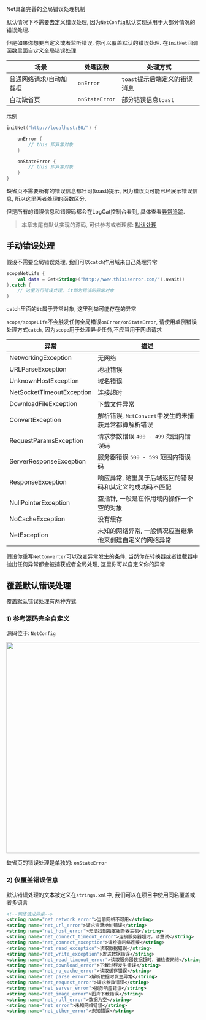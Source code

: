 Net具备完善的全局错误处理机制 <br>

默认情况下不需要去定义错误处理, 因为`NetConfig`默认实现适用于大部分情况的错误处理.

但是如果你想要自定义或者监听错误, 你可以覆盖默认的错误处理.  在`initNet`回调函数里面自定义全局错误处理

|场景|处理函数|处理方式|
|-|-|-|
|普通网络请求/自动加载框|`onError`|`toast`提示后端定义的错误消息|
|自动缺省页|`onStateError`|部分错误信息`toast`|

示例

```kotlin
initNet("http://localhost:80/") {

    onError {
        // this 即异常对象
    }

    onStateError {
        // this 即异常对象
    }
}
```

缺省页不需要所有的错误信息都吐司(toast)提示, 因为错误页可能已经展示错误信息, 所以这里两者处理的函数区分.

但是所有的错误信息和错误码都会在LogCat控制台看到, 具体查看[异常追踪](exception-track.md).

> 本章末尾有默认实现的源码, 可供参考或者理解: [默认处理](#_2)


## 手动错误处理

假设不需要全局错误处理, 我们可以`catch`作用域来自己处理异常

```kotlin
scopeNetLife {
    val data = Get<String>("http://www.thisiserror.com/").await()
}.catch {
    // 这里进行错误处理, it即为错误的异常对象
}
```

catch里面的`it`属于异常对象, 这里列举可能存在的异常

`scope/scopeLife`不会触发任何全局错误`onError/onStateError`, 请使用单例错误处理方式`catch`, 因为`scope`用于处理异步任务,不应当用于网络请求



| 异常 | 描述 |
|-|-|
| NetworkingException | 无网络 |
| URLParseException | 地址错误 |
| UnknownHostException | 域名错误 |
| NetSocketTimeoutException | 连接超时 |
| DownloadFileException | 下载文件异常 |
| ConvertException | 解析错误, `NetConvert`中发生的未捕获异常都算解析错误 |
| RequestParamsException | 请求参数错误 `400 - 499` 范围内错误码 |
| ServerResponseException | 服务器错误 `500 - 599` 范围内错误码 |
| ResponseException | 响应异常, 这里属于后端返回的错误码和其定义的成功码不匹配 |
| NullPointerException | 空指针, 一般是在作用域内操作一个空的对象 |
| NoCacheException | 没有缓存 |
| NetException | 未知的网络异常, 一般情况应当继承他来创建自定义的网络异常 |

假设你重写`NetConverter`可以改变异常发生的条件, 当然你在转换器或者拦截器中抛出任何异常都会被捕获或者全局处理, 这里你可以自定义你的异常


## 覆盖默认错误处理

覆盖默认错误处理有两种方式

### 1) 参考源码完全自定义

源码位于: `NetConfig`

<img src="https://i.imgur.com/3Zf9CwT.png" width="550"/>

缺省页的错误处理是单独的: `onStateError`

### 2)  仅覆盖错误信息

默认错误处理的文本被定义在`strings.xml`中, 我们可以在项目中使用同名覆盖或者多语言
```xml
<!--网络请求异常-->
<string name="net_network_error">当前网络不可用</string>
<string name="net_url_error">请求资源地址错误</string>
<string name="net_host_error">无法找到指定服务器主机</string>
<string name="net_connect_timeout_error">连接服务器超时，请重试</string>
<string name="net_connect_exception">请检查网络连接</string>
<string name="net_read_exception">读取数据错误</string>
<string name="net_write_exception">发送数据错误</string>
<string name="net_read_timeout_error">读取服务器数据超时，请检查网络</string>
<string name="net_download_error">下载过程发生错误</string>
<string name="net_no_cache_error">读取缓存错误</string>
<string name="net_parse_error">解析数据时发生异常</string>
<string name="net_request_error">请求参数错误</string>
<string name="net_server_error">服务响应错误</string>
<string name="net_image_error">图片下载错误</string>
<string name="net_null_error">数据为空</string>
<string name="net_error">未知网络错误</string>
<string name="net_other_error">未知错误</string>
```